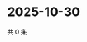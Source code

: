 # 2025-10-30

共 0 条

<!-- BEGIN ZHIHUQUESTIONS -->
<!-- 最后更新时间 Thu Oct 30 2025 12:13:37 GMT+0800 (China Standard Time) -->

<!-- END ZHIHUQUESTIONS -->
